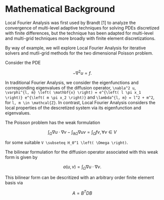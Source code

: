 # Mathematical Background

Local Fourier Analysis was first used by Brandt [1] to analyze the convergence of multi-level adaptive techniques for solving PDEs discretized with finite differences, but the technique has been adapted for multi-level and multi-grid techniques more broadly with finite element discretizations.

By way of example, we will explore Local Fourier Analysis for iterative solvers and mutli-grid methods for the two dimensional Poisson problem.

Consider the PDE

```math
- \nabla^2 u = f.
```

In traditional Fourier Analysis, we consider the eigenfunctions and corresponding eigenvalues of the diffusion operator, ``\nabla^2 u``, ``\varphi^{l, m} \left( \mathbf{x} \right) = e^{\left( l \pi x_1 \right)} e^{\left( m \pi x_2 \right)}`` and ``\lambda^{l, m} = l^2 + m^2``, for ``l, m \in \mathcal{Z}``.
In contrast, Local Fourier Analysis considers the local properties of the descretized system via its eigenfunction and eigenvalues.

The Poisson problem has the weak formulation

```math
\int_{\Omega} \nabla u \cdot \nabla v - \int_{\partial \Omega} \nabla u v = \int_{\Omega} f v, \forall v \in V
```

for some suitable ``V \subseteq H_0^1 \left( \Omega \right)``.

The bilinear formulation for the diffusion operator associated with this weak form is given by

```math
a \left( u, v \right) = \int_{\Omega} \nabla u \cdot \nabla v.
```

This bilinear form can be descritized with an arbitrary order finite element basis via

```math
A = B^T D B
```
